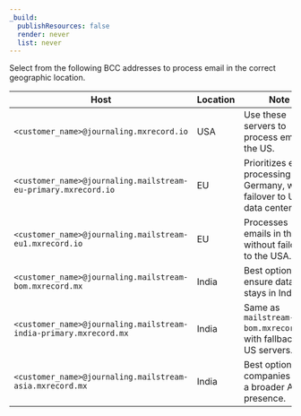 ```yaml
---
_build:
  publishResources: false
  render: never
  list: never
---
```


Select from the following BCC addresses to process email in the correct geographic location.

Host | Location | Note
--- | --- | ---
`<customer_name>@journaling.mxrecord.io` | USA | Use these servers to process email in the US.
`<customer_name>@journaling.mailstream-eu-primary.mxrecord.io` | EU | Prioritizes email processing in Germany, with failover to US data centers.
`<customer_name>@journaling.mailstream-eu1.mxrecord.io` | EU | Processes emails in the EU without failover to the USA.
`<customer_name>@journaling.mailstream-bom.mxrecord.mx ` | India | Best option to ensure data stays in India.
`<customer_name>@journaling.mailstream-india-primary.mxrecord.mx` | India | Same as `mailstream-bom.mxrecord.mx`, with fallback to US servers.
`<customer_name>@journaling.mailstream-asia.mxrecord.mx` | India | Best option for companies with a broader Asia presence.